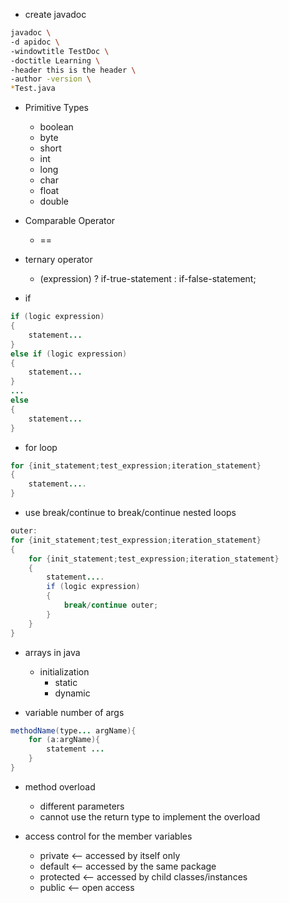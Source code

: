 - create javadoc
```bash
javadoc \
-d apidoc \
-windowtitle TestDoc \
-doctitle Learning \
-header this is the header \
-author -version \
*Test.java
```
- Primitive Types 
	- boolean
	- byte
	- short
	- int
	- long
	- char
	- float
	- double

- Comparable Operator
	- == 

- ternary operator
	- (expression) ? if-true-statement : if-false-statement;

- if
```java
if (logic expression)
{
	statement...
}
else if (logic expression)
{
	statement...
}
...
else 
{
	statement...
}
```

- for loop
```java
for {init_statement;test_expression;iteration_statement}
{
	statement....
}
```

- use break/continue to break/continue nested loops
```java
outer:
for {init_statement;test_expression;iteration_statement}
{
	for {init_statement;test_expression;iteration_statement}
	{
		statement....
		if (logic expression)
		{
			break/continue outer;
		}
	}
}
```

- arrays in java
	- initialization
		- static
		- dynamic

- variable number of args 
```java
methodName(type... argName){
	for (a:argName){
		statement ...
	}
}
```

- method overload
	- different parameters
	- cannot use the return type to implement the overload

- access control for the member variables
	- private <-- accessed by itself only
	- default <-- accessed by the same package
	- protected <-- accessed by child classes/instances
	- public <-- open access
